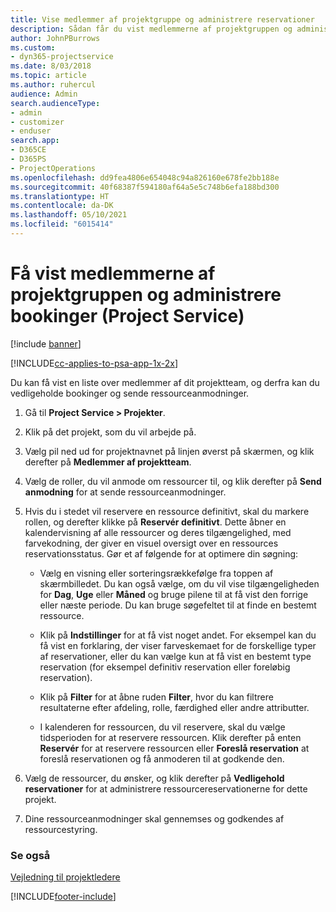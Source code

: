 ```yaml
---
title: Vise medlemmer af projektgruppe og administrere reservationer
description: Sådan får du vist medlemmerne af projektgruppen og administrerer bookinger i Project Service
author: JohnPBurrows
ms.custom:
- dyn365-projectservice
ms.date: 8/03/2018
ms.topic: article
ms.author: ruhercul
audience: Admin
search.audienceType:
- admin
- customizer
- enduser
search.app:
- D365CE
- D365PS
- ProjectOperations
ms.openlocfilehash: dd9fea4806e654048c94a826160e678fe2bb188e
ms.sourcegitcommit: 40f68387f594180af64a5e5c748b6efa188bd300
ms.translationtype: HT
ms.contentlocale: da-DK
ms.lasthandoff: 05/10/2021
ms.locfileid: "6015414"
---
```

# <a name="view-project-team-members-and-manage-bookings-project-service"></a>Få vist medlemmerne af projektgruppen og administrere bookinger (Project Service)

[!include [banner](../includes/psa-now-project-operations.md)]

[!INCLUDE[cc-applies-to-psa-app-1x-2x](../includes/cc-applies-to-psa-app-1x-2x.md)]

Du kan få vist en liste over medlemmer af dit projektteam, og derfra kan du vedligeholde bookinger og sende ressourceanmodninger.  
  
1.  Gå til **Project Service > Projekter**.  
  
2.  Klik på det projekt, som du vil arbejde på.  
  
3.  Vælg pil ned ud for projektnavnet på linjen øverst på skærmen, og klik derefter på **Medlemmer af projektteam**.  
  
4.  Vælg de roller, du vil anmode om ressourcer til, og klik derefter på **Send anmodning** for at sende ressourceanmodninger.  
  
5.  Hvis du i stedet vil reservere en ressource definitivt, skal du markere rollen, og derefter klikke på **Reservér definitivt**. Dette åbner en kalendervisning af alle ressourcer og deres tilgængelighed, med farvekodning, der giver en visuel oversigt over en ressources reservationsstatus. Gør et af følgende for at optimere din søgning:  
  
    -   Vælg en visning eller sorteringsrækkefølge fra toppen af skærmbilledet. Du kan også vælge, om du vil vise tilgængeligheden for **Dag**, **Uge** eller **Måned** og bruge pilene til at få vist den forrige eller næste periode. Du kan bruge søgefeltet til at finde en bestemt ressource.  
  
    -   Klik på **Indstillinger** for at få vist noget andet. For eksempel kan du få vist en forklaring, der viser farveskemaet for de forskellige typer af reservationer, eller du kan vælge kun at få vist en bestemt type reservation (for eksempel definitiv reservation eller foreløbig reservation).  
  
    -   Klik på **Filter** for at åbne ruden **Filter**, hvor du kan filtrere resultaterne efter afdeling, rolle, færdighed eller andre attributter.  
  
    -   I kalenderen for ressourcen, du vil reservere, skal du vælge tidsperioden for at reservere ressourcen. Klik derefter på enten **Reservér** for at reservere ressourcen eller **Foreslå reservation** at foreslå reservationen og få anmoderen til at godkende den.  
  
6.  Vælg de ressourcer, du ønsker, og klik derefter på **Vedligehold reservationer** for at administrere ressourcereservationerne for dette projekt.  
  
7.  Dine ressourceanmodninger skal gennemses og godkendes af ressourcestyring.  
  
### <a name="see-also"></a>Se også  
 [Vejledning til projektledere](../psa/project-manager-guide.md)


[!INCLUDE[footer-include](../includes/footer-banner.md)]